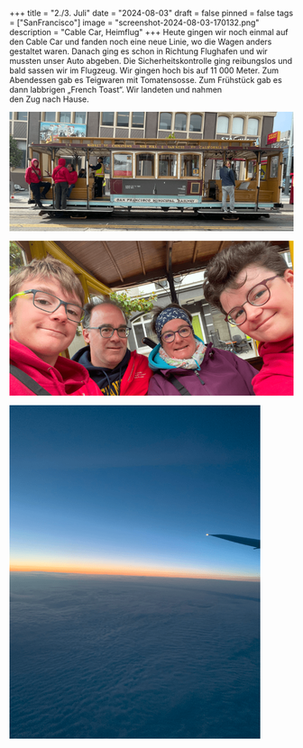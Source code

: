 +++
title = "2./3. Juli"
date = "2024-08-03"
draft = false
pinned = false
tags = ["SanFrancisco"]
image = "screenshot-2024-08-03-170132.png"
description = "Cable Car, Heimflug"
+++
Heute gingen wir noch einmal auf den Cable Car und fanden noch eine neue Linie, wo die Wagen anders gestaltet waren. Danach ging es schon in Richtung Flughafen und wir mussten unser Auto abgeben. Die Sicherheitskontrolle ging reibungslos und bald sassen wir im Flugzeug. Wir gingen hoch bis auf 11 000 Meter. Zum Abendessen gab es Teigwaren mit Tomatensosse. Zum Frühstück gab es dann labbrigen „French Toast“. Wir landeten und nahmen den Zug nach Hause.

![](screenshot-2024-08-03-170035.png)

![](screenshot-2024-08-03-170302.png)

![](screenshot-2024-08-03-170112.png)